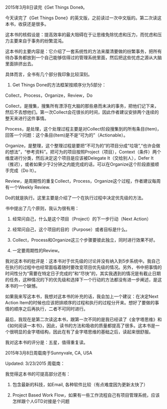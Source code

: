 

<img src="http://blog.zzn.im/wp-content/uploads/2015/03/img_0004.jpg" alt=""><img src="http://blog.zzn.im/wp-content/uploads/2015/03/img_0005.jpg" alt=""><img src="http://blog.zzn.im/wp-content/uploads/2015/03/img_0006.jpg" alt="">2015年3月8日读完《Get Things Done》。

今天读完了《Get Things Done》的英文版，之前读过一次中文版的。第二次读这本书，收获还是很多。

这本书的核假设是：提高效率的最大阻碍在于让思维免除忧虑和压力，而忧虑和压力主要来自于事务的纷繁混沌。

这本书的主要内容是：它介绍了一套系统性的方法来厘清要做的纷繁事务，把所有待办事务都放到一个自己能够信得过的管理系统里面，然后把这些忧虑之源从大脑里面排挤出去。

<!--more-->具体而言，全书有几个部分我印象比较深刻。

<ol>
<li>Get Things Done的方法框架按顺序分为5部分：</li>
</ol>

Collect，Process，Organize，Review，Do

Collect，是搜集，搜集所有漂浮在大脑的那些悬而未决的事务，把他们记下来，然后不去想他们。第一次Collect会花很长的时间，因此作者建议安排两个连续的整天来进行这件事情。

Process，是处理，这个处理过程主要是对Collect阶段搜集到的所有条目(Item)，回答一个问题：这个条目(Item)是不是“可为的”（Actionable）。

Organize，是整理，这个整理过程是要把“不可为的”的项目分成“垃圾”,“也许会做的想法”，“参考资料”。把可为的项目按照Project（项目），Context（条件）两个维度进行分类，然后决定这个项目是应该被Delegate It（交给别人），Defer It（推迟），或者如果少于2分钟之内能完成的话，可以在Organize这个阶段直接顺手完成（Do It）。

Review，是周期性的重复Collect，Process，Organize这个过程，作者建议每周有一个Weekly Review.

Do的就是执行。这里主要是介绍了一个在执行过程中决定优先级的方法。

书中提出了几个原则，我认为很有用：

<ol>
<li>经常问自己，什么是这个项目（Project）的下一步行动（Next Action）</p></li>
<li><p>经常问自己，这个项目的目的（Purpose）或者目标是什么。</p></li>
<li><p>Collect，Process和Organize这三个步骤要彼此独立，同时进行效果不好。</p></li>
<li><p>一定要周期性的Review。</p></li>
</ol>

<p>我对这本书的批评是：这本书对于优先级的讨论并没有纳入到5步系统中。我自己在执行的过程中也经常面临着随时要改变项目优先级的情况。另外，书中把事情的时间性分为“需要在特定日子完成的”和“尽快”的，其实我遇到的情况是有截止日期的任务，这种情况的下的优先级和选择下一个行动的方法都没有进一步阐述，是这本书的一个缺憾。

如果我来写这本书，我想对这本书的补充的话，我会加上一个建议：在决定Next Action Item的时候也应该把排顺序的过程和执行的过程分开来。想好了要做的事情的顺序之后再执行，二者不可同时进行。

最后，我现在是第二次读这本书，跟第一次不同的是我已经读了《金字塔思维》和《如何阅读一本书》，因此，读书的方法和吸收的质量都提高了很多。这本书是一个很明显的金字塔结构，因此在有了金字塔思维的基础之后，读起来很舒服。

我对这本书的评分是：五星，值得重复读。

2015年3月8日周载南于Sunnyvale, CA, USA

Updated: 3/23/2015 周载南：

我觉得这本书的可提高部分还有：

<ol>
<li><p>包含最新的科技，如Email, 各种软件比较（有点难度因为更新太快了）</p></li>
<li><p>Project Based Work Flow，如果有一些工作流程自己有项目管理系统，应该怎样跟个人GTD对接是个问题</p></li>
</ol>